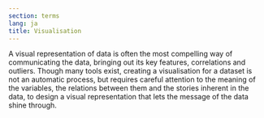 ```yaml
---
section: terms
lang: ja
title: Visualisation
---
```


A visual representation of data is often the most compelling way of communicating the data, bringing out its key features, correlations and outliers. Though many tools exist, creating a visualisation for a dataset is not an automatic process, but requires careful attention to the meaning of the variables, the relations between them and the stories inherent in the data, to design a visual representation that lets the message of the data shine through.